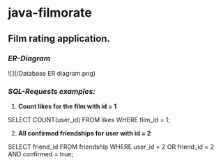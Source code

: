 # java-filmorate
## Film rating application.

### *ER-Diagram*
![](/Database ER diagram.png) 

### *SQL-Requests examples:*

1. **Count likes for the film with id = 1**

SELECT
COUNT(user_id)
FROM likes
WHERE film_id = 1; 

2. **All confirmed friendships for user with id = 2**

SELECT friend_id
FROM friendship
WHERE user_id = 2 OR friend_id = 2 AND
confirmed = true;